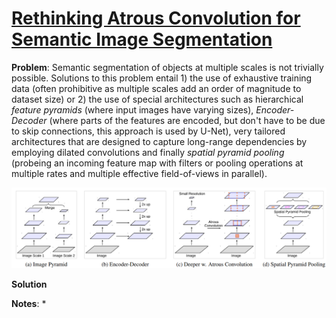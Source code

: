 # [Rethinking Atrous Convolution for Semantic Image Segmentation](https://arxiv.org/abs/1706.05587)

**Problem**: Semantic segmentation of objects at multiple scales is not trivially possible. Solutions to this problem entail 1) the use of exhaustive training data (often prohibitive as multiple scales add an order of magnitude to dataset size) or 2) the use of special architectures such as hierarchical *feature pyramids* (where input images have varying sizes), *Encoder-Decoder* (where parts of the features are encoded, but don't have to be due to skip connections, this approach is used by U-Net), very tailored architectures that are designed to capture long-range dependencies by employing dilated convolutions and finally *spatial pyramid pooling* (probeing an incoming feature map with filters or pooling operations at multiple rates and multiple effective field-of-views in parallel).

![HTC](../images/multi-scale-architectures.png?raw=true "Alternative architectures to capture multi-scale context.")

**Solution**

**Notes**:
* 
